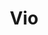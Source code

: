 ---
title: Vio
phone: (844) 517-8990
website: http://liveatvio.com
management: Alliance Residential Company
tags: []
---